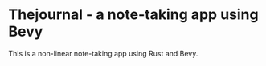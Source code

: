 # Thejournal - a note-taking app using Bevy

This is a non-linear note-taking app using Rust and Bevy.
